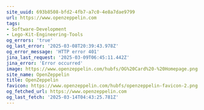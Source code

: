 ```yaml
---
site_uuid: 693b8508-bfd2-4fb7-a7c0-4e8a7dae9799
url: https://www.openzeppelin.com
tags:
- Software-Development
- Lego-Kit-Engineering-Tools
og_errors: 'true'
og_last_error: '2025-03-08T20:39:43.978Z'
og_error_message: 'HTTP error 401'
jina_last_request: '2025-03-09T06:45:11.442Z'
jina_error: 'Error occurred'
image: https://www.openzeppelin.com/hubfs/OG%20Card%20-%20Homepage.png
site_name: OpenZeppelin
title: OpenZeppelin
favicon: https://www.openzeppelin.com/hubfs/openzeppelin-favicon-2.png
og_fetched_url: https://www.openzeppelin.com
og_last_fetch: '2025-03-14T04:43:25.781Z'
---
```


